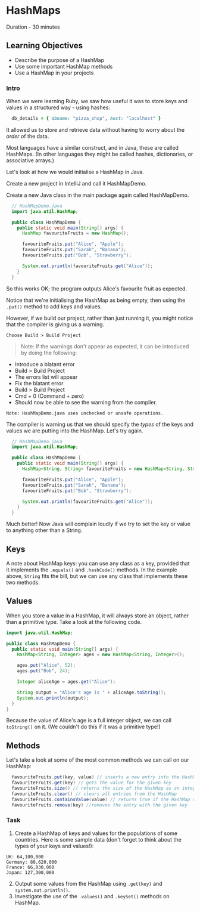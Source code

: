 # HashMaps

Duration - 30 minutes

## Learning Objectives

- Describe the purpose of a HashMap
- Use some important HashMap methods
- Use a HashMap in your projects

### Intro

When we were learning Ruby, we saw how useful it was to store keys and values in a structured way - using hashes:

```ruby
  db_details = { dbname: "pizza_shop", host: "localhost" }
```

It allowed us to store and retrieve data without having to worry about the *order* of the data.

Most languages have a similar construct, and in Java, these are called HashMaps. (In other languages they might be called hashes, dictionaries, or associative arrays.)

Let's look at how we would initialise a HashMap in Java.

Create a new project in IntelliJ and call it HashMapDemo.

Create a new Java class in the main package again called HashMapDemo.

```java
  // HashMapDemo.java
  import java.util.HashMap;

  public class HashMapDemo {
    public static void main(String[] args) {
      HashMap favouriteFruits = new HashMap();

      favouriteFruits.put("Alice", "Apple");
      favouriteFruits.put("Sarah", "Banana");
      favouriteFruits.put("Bob", "Strawberry");

      System.out.println(favouriteFruits.get("Alice"));
    }
  }
```

So this works OK; the program outputs Alice's favourite fruit as expected.

Notice that we're initialising the HashMap as being empty, then using the `.put()` method to add keys and values.

However, if we build our project, rather than just running it, you might notice that the compiler is giving us a warning.

```
Choose Build > Build Project
```
> Note: If the warnings don't appear as expected, it can be introduced by doing the following:

* Introduce a blatant error
* Build > Build Project
* The errors list will appear
* Fix the blatant error
* Build > Build Project
* Cmd + 0  (Command + zero)
* Should now be able to see the warning from the compiler.

```
Note: HashMapDemo.java uses unchecked or unsafe operations.
```

The compiler is warning us that we should specify the _types_ of the keys and values we are putting into the HashMap. Let's try again.

```java
  // HashMapDemo.java
  import java.util.HashMap;

  public class HashMapDemo {
    public static void main(String[] args) {
      HashMap<String, String> favouriteFruits = new HashMap<String, String>();

      favouriteFruits.put("Alice", "Apple");
      favouriteFruits.put("Sarah", "Banana");
      favouriteFruits.put("Bob", "Strawberry");

      System.out.println(favouriteFruits.get("Alice"));
    }
  }
```

Much better! Now Java will complain loudly if we try to set the key or value to anything other than a String.

## Keys

A note about HashMap keys: you can use any class as a key, provided that it implements the `.equals()` and `.hashCode()` methods. In the example above, `String` fits the bill, but we can use any class that implements these two methods.

## Values

When you store a value in a HashMap, it will always store an object, rather than a primitive type. Take a look at the following code.

```java
import java.util.HashMap;

public class HashMapDemo {
  public static void main(String[] args) {
    HashMap<String, Integer> ages = new HashMap<String, Integer>();

    ages.put("Alice", 52);
    ages.put("Bob", 24);

    Integer aliceAge = ages.get("Alice");

    String output = "Alice's age is " + aliceAge.toString();
    System.out.println(output);
  }
}
```

Because the value of Alice's age is a full integer object, we can call `toString()` on it. (We couldn't do this if it was a primitive type!)

## Methods

Let's take a look at some of the most common methods we can call on our HashMap:

```java
  favouriteFruits.put(key, value) // inserts a new entry into the HashMap
  favouriteFruits.get(key) // gets the value for the given key
  favouriteFruits.size() // returns the size of the HashMap as an integer
  favouriteFruits.clear() // clears all entries from the HashMap
  favouriteFruits.containsValue(value) // returns true if the HashMap contains the value
  favouriteFruits.remove(key) //removes the entry with the given key
```

### Task

1. Create a HashMap of keys and values for the populations of some countries. Here is some sample data (don't forget to think about the types of your keys and values!):

```
UK: 64,100,000
Germany: 80,620,000
France: 66,030,000
Japan: 127,300,000
```

2. Output some values from the HashMap using `.get(key)` and `system.out.println()`.
3. Investigate the use of the `.values()` and `.keySet()` methods on HashMap.
